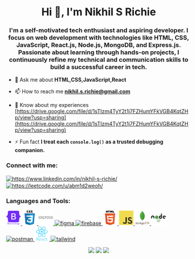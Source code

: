 <h1 align="center">Hi 👋, I'm Nikhil S Richie</h1>
<h3 align="center">I'm a self-motivated tech enthusiast and aspiring developer. I focus on web development with technologies like HTML, CSS, JavaScript, React.js, Node.js, MongoDB, and Express.js. Passionate about learning through hands-on projects, I continuously refine my technical and communication skills to build a successful career in tech.</h3>

- 💬 Ask me about **HTML,CSS,JavaScript,React**

- 📫 How to reach me **nikhil.s.richie@gmail.com**

- 📄 Know about my experiences [https://drive.google.com/file/d/1sTIzm4TyY2t1j7FZHumYFkVGB4KqtZHp/view?usp=sharing](https://drive.google.com/file/d/1sTIzm4TyY2t1j7FZHumYFkVGB4KqtZHp/view?usp=sharing)

- ⚡ Fun fact **I treat each `console.log()` as a trusted debugging companion.**

<h3 align="left">Connect with me:</h3>
<p align="left">
<a href="https://www.linkedin.com/in/nikhil-s-richie/" target="blank"><img align="center" src="https://raw.githubusercontent.com/rahuldkjain/github-profile-readme-generator/master/src/images/icons/Social/linked-in-alt.svg" alt="https://www.linkedin.com/in/nikhil-s-richie/" height="30" width="40" /></a>
<a href="https://leetcode.com/u/aBM1d2WeoH/" target="blank"><img align="center" src="https://raw.githubusercontent.com/rahuldkjain/github-profile-readme-generator/master/src/images/icons/Social/leet-code.svg" alt="https://leetcode.com/u/abm1d2weoh/" height="30" width="40" /></a>
</p>

<h3 align="left">Languages and Tools:</h3>
<p align="left"> <a href="https://getbootstrap.com" target="_blank" rel="noreferrer"> <img src="https://raw.githubusercontent.com/devicons/devicon/master/icons/bootstrap/bootstrap-plain-wordmark.svg" alt="bootstrap" width="40" height="40"/> </a> <a href="https://www.w3schools.com/css/" target="_blank" rel="noreferrer"> <img src="https://raw.githubusercontent.com/devicons/devicon/master/icons/css3/css3-original-wordmark.svg" alt="css3" width="40" height="40"/> </a> <a href="https://expressjs.com" target="_blank" rel="noreferrer"> <img src="https://raw.githubusercontent.com/devicons/devicon/master/icons/express/express-original-wordmark.svg" alt="express" width="40" height="40"/> </a> <a href="https://www.figma.com/" target="_blank" rel="noreferrer"> <img src="https://www.vectorlogo.zone/logos/figma/figma-icon.svg" alt="figma" width="40" height="40"/> </a> <a href="https://firebase.google.com/" target="_blank" rel="noreferrer"> <img src="https://www.vectorlogo.zone/logos/firebase/firebase-icon.svg" alt="firebase" width="40" height="40"/> </a> <a href="https://www.w3.org/html/" target="_blank" rel="noreferrer"> <img src="https://raw.githubusercontent.com/devicons/devicon/master/icons/html5/html5-original-wordmark.svg" alt="html5" width="40" height="40"/> </a> <a href="https://developer.mozilla.org/en-US/docs/Web/JavaScript" target="_blank" rel="noreferrer"> <img src="https://raw.githubusercontent.com/devicons/devicon/master/icons/javascript/javascript-original.svg" alt="javascript" width="40" height="40"/> </a> <a href="https://www.mongodb.com/" target="_blank" rel="noreferrer"> <img src="https://raw.githubusercontent.com/devicons/devicon/master/icons/mongodb/mongodb-original-wordmark.svg" alt="mongodb" width="40" height="40"/> </a> <a href="https://nodejs.org" target="_blank" rel="noreferrer"> <img src="https://raw.githubusercontent.com/devicons/devicon/master/icons/nodejs/nodejs-original-wordmark.svg" alt="nodejs" width="40" height="40"/> </a> <a href="https://postman.com" target="_blank" rel="noreferrer"> <img src="https://www.vectorlogo.zone/logos/getpostman/getpostman-icon.svg" alt="postman" width="40" height="40"/> </a> <a href="https://reactjs.org/" target="_blank" rel="noreferrer"> <img src="https://raw.githubusercontent.com/devicons/devicon/master/icons/react/react-original-wordmark.svg" alt="react" width="40" height="40"/> </a> <a href="https://tailwindcss.com/" target="_blank" rel="noreferrer"> <img src="https://www.vectorlogo.zone/logos/tailwindcss/tailwindcss-icon.svg" alt="tailwind" width="40" height="40"/> </a> </p>

<p align="center">
  <img src="https://github-readme-stats.vercel.app/api?username=nkill-star&theme=transparent&hide_border=true&include_all_commits=false&count_private=false" />
  <img src="https://nirzak-streak-stats.vercel.app/?user=nkill-star&theme=transparent&hide_border=true" />
  <img src="https://github-readme-stats.vercel.app/api/top-langs/?username=nkill-star&theme=transparent&hide_border=true&include_all_commits=false&count_private=false&layout=compact" />
</p>

